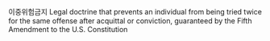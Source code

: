 이중위험금지
Legal doctrine that prevents an individual from being tried twice for the same offense after acquittal or conviction, guaranteed by the Fifth Amendment to the U.S. Constitution